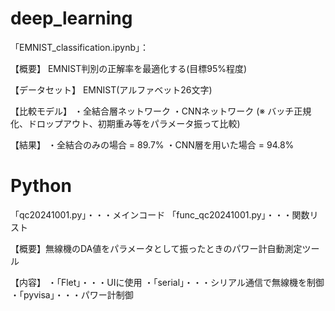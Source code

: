 # deep_learning
「EMNIST_classification.ipynb」：

【概要】
EMNIST判別の正解率を最適化する(目標95%程度)

【データセット】
EMNIST(アルファベット26文字)

【比較モデル】
・全結合層ネットワーク
・CNNネットワーク
(※ バッチ正規化、ドロップアウト、初期重み等をパラメータ振って比較)

【結果】
・全結合のみの場合 = 89.7%
・CNN層を用いた場合 = 94.8%

# Python
「qc20241001.py」・・・メインコード
「func_qc20241001.py」・・・関数リスト

【概要】無線機のDA値をパラメータとして振ったときのパワー計自動測定ツール

【内容】
・「Flet」・・・UIに使用
・「serial」・・・シリアル通信で無線機を制御
・「pyvisa」・・・パワー計制御
